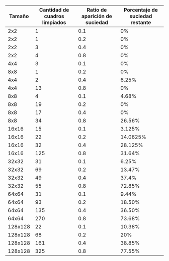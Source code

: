 | Tamaño     | Cantidad de cuadros limpiados | Ratio de aparición de suciedad | Porcentaje de suciedad restante |
| ------     | ----------------------------- | ------------------------------ | ------------------------------- |
| 2x2        | 1                             | 0.1                            | 0%                              |
| 2x2        | 1                             | 0.2                            | 0%                              |
| 2x2        | 3                             | 0.4                            | 0%                              |
| 2x2        | 4                             | 0.8                            | 0%                              |
| 4x4        | 3                             | 0.1                            | 0%                              |
| 8x8        | 1                             | 0.2                            | 0%                              |
| 4x4        | 2                             | 0.4                            | 6.25%                           |
| 4x4        | 13                            | 0.8                            | 0%                              |
| 8x8        | 4                             | 0.1                            | 4.68%                           |
| 8x8        | 19                             | 0.2                            | 0%                              |
| 8x8        | 17                             | 0.4                            | 0%                              |
| 8x8        | 34                             | 0.8                            | 26.56%                              |
| 16x16      | 15                             | 0.1                            | 3.125%                           |
| 16x16      | 22                             | 0.2                            | 14.0625%                           |
| 16x16      | 32                             | 0.4                            | 28.125%                              |
| 16x16      | 125                             | 0.8                            | 31.64%                              |
| 32x32      | 31                             | 0.1                            | 6.25%                              |
| 32x32      | 69                             | 0.2                            | 13.47%                              |
| 32x32      | 49                             | 0.4                            | 37.4%                              |
| 32x32      | 55                             | 0.8                            | 72.85%                           |
| 64x64      | 31                             | 0.1                            | 9.44%                           |
| 64x64      | 93                             | 0.2                            | 18.50%                           |
| 64x64      | 135                             | 0.4                            | 36.50%                              |
| 64x64      | 270                            | 0.8                            | 73.68%                              |
| 128x128    | 22                             | 0.1                            | 10.38%                              |
| 128x128    | 68                             | 0.2                            | 20%                              |
| 128x128    | 161                             | 0.4                            | 38.85%                              |
| 128x128    | 325                             | 0.8                            | 77.55%                           |